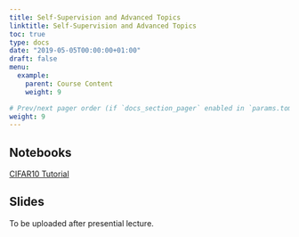 ```yaml
---
title: Self-Supervision and Advanced Topics
linktitle: Self-Supervision and Advanced Topics
toc: true
type: docs
date: "2019-05-05T00:00:00+01:00"
draft: false
menu:
  example:
    parent: Course Content
    weight: 9

# Prev/next pager order (if `docs_section_pager` enabled in `params.toml`)
weight: 9
---
```


## Notebooks

[CIFAR10 Tutorial](https://githubtocolab.com/dlmacedo/deep-learning-course/blob/master/notebooks/pytorch/cifar10_tutorial.ipynb)

## Slides

To be uploaded after presential lecture.
